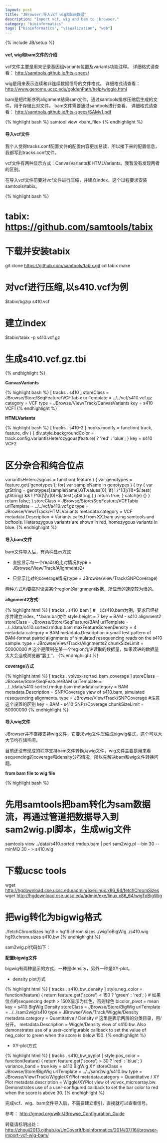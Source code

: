 ```yaml
---
layout: post
title: "JBrowser:导入vcf wig和bam数据"
description: "Import vcf, wig and bam to jbrowser."
category: "bioinformatics"
tags: ["bioinformatics", "visualization", "web"]
---
```

{% include JB/setup %}

#### vcf, wig和bam文件的介绍

vcf文件主要是用来记录基因组variants位置及variants功能注释。
详细格式请查看：
http://samtools.github.io/hts-specs/

wig是用来表示连续和非连续数据信号的文件格式。
详细格式请查看：
http://www.genome.ucsc.edu/goldenPath/help/wiggle.html

bam是短片断序列alignment结果sam文件，通过samtools排序压缩后生成的文件，用于存储比对文件。
bam文件需要通过samtools进行查看。
详细格式请查看：
http://samtools.github.io/hts-specs/SAMv1.pdf

{% highlight bash %}
samtool view <bam_file>
{% endhighlight %}

#### 导入vcf文件

我个人觉得tracks.conf配置文件的配置内容更加易读，所以接下来的配置信息，我都写到tracks.conf文件。

vcf文件有两种显示方式：CanvasVariants和HTMLVariants。我暂没有发现两者的区别。

在导入vcf文件前要对vcf文件进行压缩，并建立index，这个过程要求安装samtools/tabix。

{% highlight bash %}
# tabix: https://github.com/samtools/tabix
# 下载并安装tabix
git clone https://github.com/samtools/tabix.git
cd tabix
make

# 对vcf进行压缩,以s410.vcf为例
$tabix/bgzip s410.vcf

# 建立index
$tabix/tabix -p s410.vcf.gz

# 生成s410.vcf.gz.tbi
{% endhighlight %}

**CanvasVariants**

{% highlight bash %}
[ tracks . s410 ]
storeClass = JBrowse/Store/SeqFeature/VCFTabix
urlTemplate = ../../vcf/s410.vcf.gz
category = VCF
type = JBrowse/View/Track/CanvasVariants
key = s410 VCF1
{% endhighlight %}

**HTMLVariants**

{% highlight bash %}
[ tracks . s410-2 ]
hooks.modify = function( track, feature, div ) { div.style.backgroundColor = track.config.variantIsHeterozygous(feature) ? 'red' : 'blue'; }
key = s410 VCF2
# 区分杂合和纯合位点
variantIsHeterozygous = function( feature ) { var genotypes = feature.get('genotypes');  for( var sampleName in genotypes ) { try { var gtString = genotypes[sampleName].GT.values[0]; if( ! /^1([\|\/]1)*$/.test( gtString) && ! /^0([\|\/]0)*$/.test( gtString ) ) return true; } catch(e) {} } return false; }
storeClass = JBrowse/Store/SeqFeature/VCFTabix
urlTemplate = ../../vcf/s410.vcf.gz
type = JBrowse/View/Track/HTMLVariants
metadata.category = VCF
metadata.Description = Variants called from XX.bam using samtools and bcftools.  Heterozygous variants are shown in red, homozygous variants in blue.
{% endhighlight %}

#### 导入bam文件

bam文件导入后，有两种显示方式

+ 直接显示每一个reads的比对情况(type = JBrowse/View/Track/Alignments2)

+ 只显示比对的coverage情况(type = JBrowse/View/Track/SNPCoverage)

两种方式均要临时读进某个region的alignment数据，所显示的速度较为慢的。

**alignment2方式**

{% highlight html %}
[ tracks . s410_bam ]                     #　以s410.bam为例，要求已经排序并建立index, **.bam.bai文件
style.height = 7
key = BAM - s410 alignment2
storeClass = JBrowse/Store/SeqFeature/BAM
urlTemplate = ../../data/s410.sorted.rmdup.bam
maxFeatureScreenDensity = 4
metadata.category = BAM
metadata.Description = small test pattern of BAM-format paired alignments of simulated resequencing reads on the s410 sample.
type = JBrowse/View/Track/Alignments2
chunkSizeLimit = 50000000                  # 这个是限制在某一个region允许读取的数据量，如果读进的数据量太大会造成浏览器“罢工”。
{% endhighlight %}


**coverage方式**

{% highlight html %}
[ tracks . volvox-sorted_bam_coverage ]
storeClass = JBrowse/Store/SeqFeature/BAM
urlTemplate = ../../data/s410.sorted.rmdup.bam
metadata.category = BAM
metadata.Description = SNP/Coverage view of s410.bam, simulated resequencing alignments.
type = JBrowse/View/Track/SNPCoverage       #注意这个设置的区别
key = BAM - s410 SNPs/Coverage
chunkSizeLimit = 50000000
{% endhighlight %}

#### 导入wig文件

JBrowser并不直接支持wig文件，它要求wig文件压缩成bigwig格式，这个可以大大节约存储空间。

目前还没有现成的程序支持bam文件转换为wig文件，wig文件主要是用来看sequencing的coverage和density分布情况，所以先解决bam和wig文件转换问题。

**from bam file to wig file**

{% highlight bash %}
# 先用samtools把bam转化为sam数据流，再通过管道把数据导入到sam2wig.pl脚本，生成wig文件
samtools view ../data/s410.sorted.rmdup.bam | perl sam2wig.pl --bin 30 --minMQ 30 - > s410.wig

# 下载ucsc tools
wget http://hgdownload.cse.ucsc.edu/admin/exe/linux.x86_64/fetchChromSizes
wget http://hgdownload.cse.ucsc.edu/admin/exe/linux.x86_64/wigToBigWig

# 把wig转化为bigwig格式
./fetchChromSizes hg19 > hg19.chrom.sizes
./wigToBigWig ./s410.wig hg19.chrom.sizes s410.bw
{% endhighlight %}

sam2wig.pl代码如下：

<script src="https://gist.github.com/zhoujj2013/2f44ba0c0437f0241cc4.js"></script>

**配置bigwig文件**

bigwig有两种显示的方式，一种是density，另外一种是XY-plot。

+ density plot方式

{% highlight html %}
[ tracks . s410_bw_density ]
style.neg_color = function(feature) { return feature.get('score') < 150 ? 'green' : 'red'; } # 如果位点的sequencing depth > 150X显示为红色，否则绿色
bicolor_pivot = mean
key = s410 BigWig Density
storeClass = JBrowse/Store/BigWig
urlTemplate = ../../sam2wig/s410
type = JBrowse/View/Track/Wiggle/Density
metadata.category = Quantitative / Density # 这里是表示两层的分类目录，用/分开。
metadata.Description = Wiggle/Density view of s410.bw.  Also demonstrates use of a user-configurable callback to set the value of neg_color to green when the score is below 150.
{% endhighlight %}

+ XY-plot方式

{% highlight html %}
[ tracks . s410_bw_xyplot ]
style.pos_color = function(feature) { return feature.get('score') > 30 ? 'red' : 'blue'; }
variance_band = true
key = s410 BigWig XY
storeClass = JBrowse/Store/BigWig
urlTemplate = ../../sam2wig/s410.bw
type = JBrowse/View/Track/Wiggle/XYPlot
metadata.category = Quantitative / XY Plot
metadata.description = Wiggle/XYPlot view of volvox_microarray.bw.  Demonstrates use of a user-configured callback to set the bar color to red when the score is above 30.
{% endhighlight %}

完成vcf、wig、bam文件导入后，不需要建立索引，直接就可以查看信号。

参考：
http://gmod.org/wiki/JBrowse_Configuration_Guide

转载请标明出处：
http://zhoujj2013.github.io/UnCoverIt/bioinformatics/2014/07/16/jbrowser-import-vcf-wig-bam/


